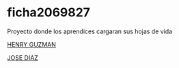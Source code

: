 # ficha2069827
Proyecto donde los aprendices cargaran sus hojas de vida

[HENRY GUZMAN](henry.md)

[JOSE DIAZ](jose.md)